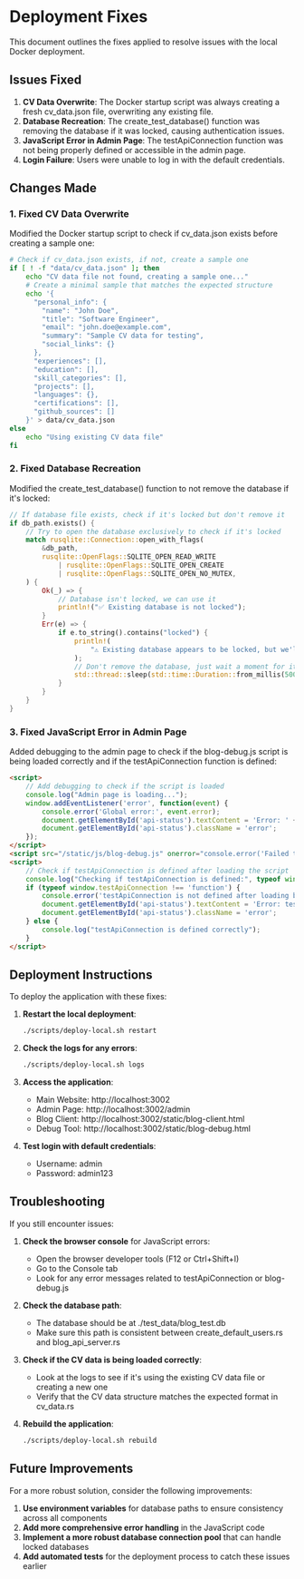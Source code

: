 # Deployment Fixes

This document outlines the fixes applied to resolve issues with the local Docker deployment.

## Issues Fixed

1. **CV Data Overwrite**: The Docker startup script was always creating a fresh cv_data.json file, overwriting any existing file.
2. **Database Recreation**: The create_test_database() function was removing the database if it was locked, causing authentication issues.
3. **JavaScript Error in Admin Page**: The testApiConnection function was not being properly defined or accessible in the admin page.
4. **Login Failure**: Users were unable to log in with the default credentials.

## Changes Made

### 1. Fixed CV Data Overwrite

Modified the Docker startup script to check if cv_data.json exists before creating a sample one:

```bash
# Check if cv_data.json exists, if not, create a sample one
if [ ! -f "data/cv_data.json" ]; then
    echo "CV data file not found, creating a sample one..."
    # Create a minimal sample that matches the expected structure
    echo '{
      "personal_info": {
        "name": "John Doe",
        "title": "Software Engineer",
        "email": "john.doe@example.com",
        "summary": "Sample CV data for testing",
        "social_links": {}
      },
      "experiences": [],
      "education": [],
      "skill_categories": [],
      "projects": [],
      "languages": {},
      "certifications": [],
      "github_sources": []
    }' > data/cv_data.json
else
    echo "Using existing CV data file"
fi
```

### 2. Fixed Database Recreation

Modified the create_test_database() function to not remove the database if it's locked:

```rust
// If database file exists, check if it's locked but don't remove it
if db_path.exists() {
    // Try to open the database exclusively to check if it's locked
    match rusqlite::Connection::open_with_flags(
        &db_path,
        rusqlite::OpenFlags::SQLITE_OPEN_READ_WRITE
            | rusqlite::OpenFlags::SQLITE_OPEN_CREATE
            | rusqlite::OpenFlags::SQLITE_OPEN_NO_MUTEX,
    ) {
        Ok(_) => {
            // Database isn't locked, we can use it
            println!("✅ Existing database is not locked");
        }
        Err(e) => {
            if e.to_string().contains("locked") {
                println!(
                    "⚠️ Existing database appears to be locked, but we'll try to use it anyway"
                );
                // Don't remove the database, just wait a moment for it to be released
                std::thread::sleep(std::time::Duration::from_millis(500));
            }
        }
    }
}
```

### 3. Fixed JavaScript Error in Admin Page

Added debugging to the admin page to check if the blog-debug.js script is being loaded correctly and if the testApiConnection function is defined:

```html
<script>
    // Add debugging to check if the script is loaded
    console.log("Admin page is loading...");
    window.addEventListener('error', function(event) {
        console.error('Global error:', event.error);
        document.getElementById('api-status').textContent = 'Error: ' + event.error.message;
        document.getElementById('api-status').className = 'error';
    });
</script>
<script src="/static/js/blog-debug.js" onerror="console.error('Failed to load blog-debug.js'); document.getElementById('api-status').textContent = 'Error: Failed to load blog-debug.js'; document.getElementById('api-status').className = 'error';"></script>
<script>
    // Check if testApiConnection is defined after loading the script
    console.log("Checking if testApiConnection is defined:", typeof window.testApiConnection);
    if (typeof window.testApiConnection !== 'function') {
        console.error('testApiConnection is not defined after loading blog-debug.js');
        document.getElementById('api-status').textContent = 'Error: testApiConnection is not defined';
        document.getElementById('api-status').className = 'error';
    } else {
        console.log("testApiConnection is defined correctly");
    }
</script>
```

## Deployment Instructions

To deploy the application with these fixes:

1. **Restart the local deployment**:
   ```bash
   ./scripts/deploy-local.sh restart
   ```

2. **Check the logs for any errors**:
   ```bash
   ./scripts/deploy-local.sh logs
   ```

3. **Access the application**:
   - Main Website: http://localhost:3002
   - Admin Page: http://localhost:3002/admin
   - Blog Client: http://localhost:3002/static/blog-client.html
   - Debug Tool: http://localhost:3002/static/blog-debug.html

4. **Test login with default credentials**:
   - Username: admin
   - Password: admin123

## Troubleshooting

If you still encounter issues:

1. **Check the browser console** for JavaScript errors:
   - Open the browser developer tools (F12 or Ctrl+Shift+I)
   - Go to the Console tab
   - Look for any error messages related to testApiConnection or blog-debug.js

2. **Check the database path**:
   - The database should be at ./test_data/blog_test.db
   - Make sure this path is consistent between create_default_users.rs and blog_api_server.rs

3. **Check if the CV data is being loaded correctly**:
   - Look at the logs to see if it's using the existing CV data file or creating a new one
   - Verify that the CV data structure matches the expected format in cv_data.rs

4. **Rebuild the application**:
   ```bash
   ./scripts/deploy-local.sh rebuild
   ```

## Future Improvements

For a more robust solution, consider the following improvements:

1. **Use environment variables** for database paths to ensure consistency across all components
2. **Add more comprehensive error handling** in the JavaScript code
3. **Implement a more robust database connection pool** that can handle locked databases
4. **Add automated tests** for the deployment process to catch these issues earlier